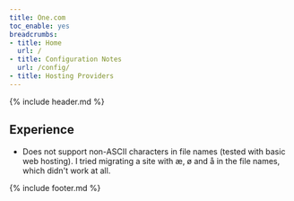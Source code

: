 ```yaml
---
title: One.com
toc_enable: yes
breadcrumbs:
- title: Home
  url: /
- title: Configuration Notes
  url: /config/
- title: Hosting Providers
---
```

{% include header.md %}

## Experience

- Does not support non-ASCII characters in file names \(tested with basic web hosting\). I tried migrating a site with æ, ø and å in the file names, which didn't work at all.

{% include footer.md %}
